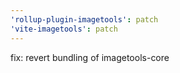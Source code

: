 ```yaml
---
'rollup-plugin-imagetools': patch
'vite-imagetools': patch
---
```


fix: revert bundling of imagetools-core
